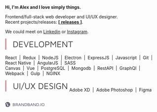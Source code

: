 **Hi, I'm Alex and I love simply things.**  

Frontend/full-stack web developer and UI/UX designer.  
Recent projects/releases: [**[** **releases** **]**][releases].  

We could meet on [Linkedin] or [Instagram].  

<img src = "https://raw.githubusercontent.com/hadabr/hadabr/master/assets/development.svg"/>  

React &nbsp;|&nbsp;
Redux &nbsp;|&nbsp; 
NodeJS &nbsp;|&nbsp;
Electron &nbsp;|&nbsp;
ExpressJS &nbsp;|&nbsp;
Javascript &nbsp;|&nbsp;
Git &nbsp;|&nbsp;
React Native &nbsp;|&nbsp;
AngularJS &nbsp;|&nbsp; 
SASS  
Canvas &nbsp;|&nbsp;
Vue &nbsp;|&nbsp;
PostgreSQL &nbsp;|&nbsp;
Mongodb &nbsp;|&nbsp;
RestAPI &nbsp;|&nbsp;
GraphQl &nbsp;|&nbsp;
Webpack &nbsp;|&nbsp;
Gulp &nbsp;|&nbsp;
NGINX    
  
<img src = "https://raw.githubusercontent.com/hadabr/hadabr/master/assets/ui.svg"/>  
Adobe XD &nbsp;|&nbsp;
Adobe Photoshop &nbsp;|&nbsp;
Figma  

&nbsp;   
[![brandband](https://raw.githubusercontent.com/hadabr/hadabr/master/assets/brandband-i.png
 "brandband")](https://brandband.io/)  

   [linkedin]: <https://www.linkedin.com/in/alex-dovghii/>
   [instagram]: <https://www.instagram.com/pockethabr>
   [behance]: <https://www.behance.net/alexdovghi6c9c>
   [releases]: <https://github.com/hadabr/releases>
